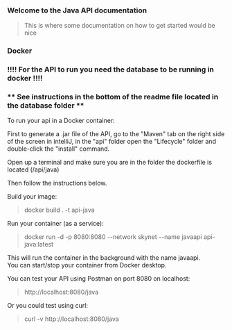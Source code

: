 ### Welcome to the Java API documentation
>This is where some documentation on how to get started would be nice

### Docker 

### !!!! For the API to run you need the database to be running in docker !!!!
###   ** See instructions in the bottom of the readme file located in the database folder **

To run your api in a Docker container:

First to generate a .jar file of the API, go to the "Maven" tab on the right
side of the screen in intelliJ, in the "api" folder open the "Lifecycle" folder
and double-click the "install" command.

Open up a terminal and make sure you are in the folder the dockerfile is located
(/api/java)

Then follow the instructions below.

Build your image:  
>docker build . -t api-java

Run your container (as a service):  
>docker run -d -p 8080:8080 --network skynet --name javaapi api-java:latest  

This will run the container in the background with the name javaapi.  
You can start/stop your container from Docker desktop.

You can test your API using Postman on port 8080 on localhost:
>http://localhost:8080/java

Or you could test using curl:
>curl -v http://localhost:8080/java
